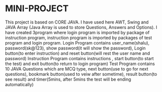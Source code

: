 # MINI-PROJECT
This project is based on CORE JAVA.
I have used here AWT, Swing and JAVA Array (Java Array is used to store Questions, Answers and Options).
I have created 3program where login program is imported by package of instruction program, instruction program is imported by packages of test program and login program.
Login Program contains user_name(shalu), password(sk@123), show password(it will show the password), Login button(to enter instruction) and reset button(will rest the user name and password)
Instruction Program contains instructions , start button(to start the test) and exit button(to return to login program)
Test Program contains 10 JAVA Questions which are MCQ type, next button(use to go for next questions), bookmark button(used to veiw after sometime), result button(to see result) and timer(5mins, after 5mins the test will be ending automatically)  

